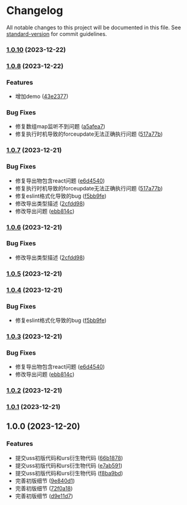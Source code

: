 # Changelog

All notable changes to this project will be documented in this file. See [standard-version](https://github.com/conventional-changelog/standard-version) for commit guidelines.

### [1.0.10](https://enforcer/enforcer-squad/uss/compare/v1.0.8...v1.0.10) (2023-12-22)

### [1.0.8](https://enforcer/enforcer-squad/uss/compare/v1.0.6...v1.0.8) (2023-12-22)


### Features

* 增加demo ([43e2377](https://enforcer/enforcer-squad/uss/commit/43e23779f41ae7fb0751d666d74ea7ba24ba327f))


### Bug Fixes

* 修复数组map监听不到问题 ([a5afea7](https://enforcer/enforcer-squad/uss/commit/a5afea744cb8c83fa6bf839cfa1e043ac6ac638e))
* 修复执行时机导致的forceupdate无法正确执行问题 ([517a77b](https://enforcer/enforcer-squad/uss/commit/517a77be2417a86424502c29524f75f35465ddf2))

### [1.0.7](https://enforcer/enforcer-squad/uss/compare/v1.0.0...v1.0.7) (2023-12-21)


### Bug Fixes

* 修复导出物包含react问题 ([e6d4540](https://enforcer/enforcer-squad/uss/commit/e6d45405de46846a97ef7922571d1f00fab83a86))
* 修复执行时机导致的forceupdate无法正确执行问题 ([517a77b](https://enforcer/enforcer-squad/uss/commit/517a77be2417a86424502c29524f75f35465ddf2))
* 修复eslint格式化导致的bug ([f5bb9fe](https://enforcer/enforcer-squad/uss/commit/f5bb9fecbad8add6b74a232cfacc8e6860e90685))
* 修改导出类型描述 ([2cfdd98](https://enforcer/enforcer-squad/uss/commit/2cfdd9834483e85b2fb692f5a4082110b364dd7e))
* 修改导出问题 ([ebb814c](https://enforcer/enforcer-squad/uss/commit/ebb814c863ccd92a52105eb4fe1f3550d959be3d))

### [1.0.6](https://enforcer/enforcer-squad/uss/compare/v1.0.5...v1.0.6) (2023-12-21)


### Bug Fixes

* 修改导出类型描述 ([2cfdd98](https://enforcer/enforcer-squad/uss/commit/2cfdd9834483e85b2fb692f5a4082110b364dd7e))

### [1.0.5](https://enforcer/enforcer-squad/uss/compare/v1.0.4...v1.0.5) (2023-12-21)

### [1.0.4](https://enforcer/enforcer-squad/uss/compare/v1.0.3...v1.0.4) (2023-12-21)


### Bug Fixes

* 修复eslint格式化导致的bug ([f5bb9fe](https://enforcer/enforcer-squad/uss/commit/f5bb9fecbad8add6b74a232cfacc8e6860e90685))

### [1.0.3](https://enforcer/enforcer-squad/uss/compare/v1.0.2...v1.0.3) (2023-12-21)


### Bug Fixes

* 修复导出物包含react问题 ([e6d4540](https://enforcer/enforcer-squad/uss/commit/e6d45405de46846a97ef7922571d1f00fab83a86))
* 修改导出问题 ([ebb814c](https://enforcer/enforcer-squad/uss/commit/ebb814c863ccd92a52105eb4fe1f3550d959be3d))

### [1.0.2](https://enforcer/enforcer-squad/uss/compare/v1.0.0...v1.0.2) (2023-12-21)

### [1.0.1](https://enforcer/enforcer-squad/uss/compare/v1.0.0...v1.0.1) (2023-12-21)

## 1.0.0 (2023-12-20)


### Features

* 提交uss初版代码和urs衍生物代码 ([66b1878](https://enforcer/enforcer-squad/uss/commit/66b1878ad8a09803e36c99453256dbcddc3c9a27))
* 提交uss初版代码和urs衍生物代码 ([e7ab591](https://enforcer/enforcer-squad/uss/commit/e7ab591a2e7018fcb6b5b92c48b6885bb070fd70))
* 提交uss初版代码和urs衍生物代码 ([f8ba9bd](https://enforcer/enforcer-squad/uss/commit/f8ba9bd520e5452d556fedbbe93552419a85b3cb))
* 完善初版细节 ([9e840d1](https://enforcer/enforcer-squad/uss/commit/9e840d1bc40b2721c465fd435796e1970239f373))
* 完善初版细节 ([72f0a18](https://enforcer/enforcer-squad/uss/commit/72f0a18bdf8055044e48031afaac41bcc644b0e5))
* 完善初版细节 ([d9e11d7](https://enforcer/enforcer-squad/uss/commit/d9e11d703602151ba426d835b2a1b6e1104544e9))
